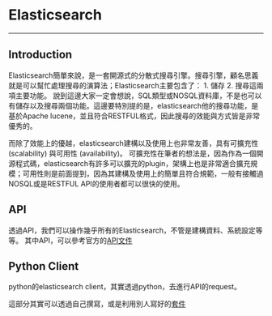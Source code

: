 # Elasticsearch

---

## Introduction

Elasticsearch簡單來說，是一套開源式的分散式搜尋引擎。搜尋引擎，顧名思義就是可以幫忙處理搜尋的演算法；Elasticsearch主要包含了： 1. 儲存 2. 搜尋這兩項主要功能。
說到這邊大家一定會想說，SQL類型或NOSQL資料庫，不是也可以有儲存以及搜尋兩個功能。這邊要特別提的是，elasticsearch他的搜尋功能，是基於Apache lucene，並且符合RESTFUL格式，因此搜尋的效能與方式皆是非常優秀的。

而除了效能上的優越，elasticsearch建構以及使用上也非常友善，具有可擴充性 (scalability) 與可用性 (availability)。
可擴充性在筆者的想法是，因為作為一個開源程式碼，elasticsearch有許多可以擴充的plugin，架構上也是非常適合擴充規模；可用性則是前面提到，因為其建構及使用上的簡單且符合規範，一般有接觸過NOSQL或是RESTFUL API的使用者都可以很快的使用。

## API

透過API，我們可以操作幾乎所有的Elasticsearch，不管是建構資料、系統設定等等。
其中API，可以參考官方的[API文件](https://www.elastic.co/guide/en/elasticsearch/reference/current/rest-apis.html)



## Python Client

python的elasticsearch client，其實透過python，去進行API的request。

這部分其實可以透過自己撰寫，或是利用別人寫好的[套件](https://elasticsearch-py.readthedocs.io/en/7.10.0/)